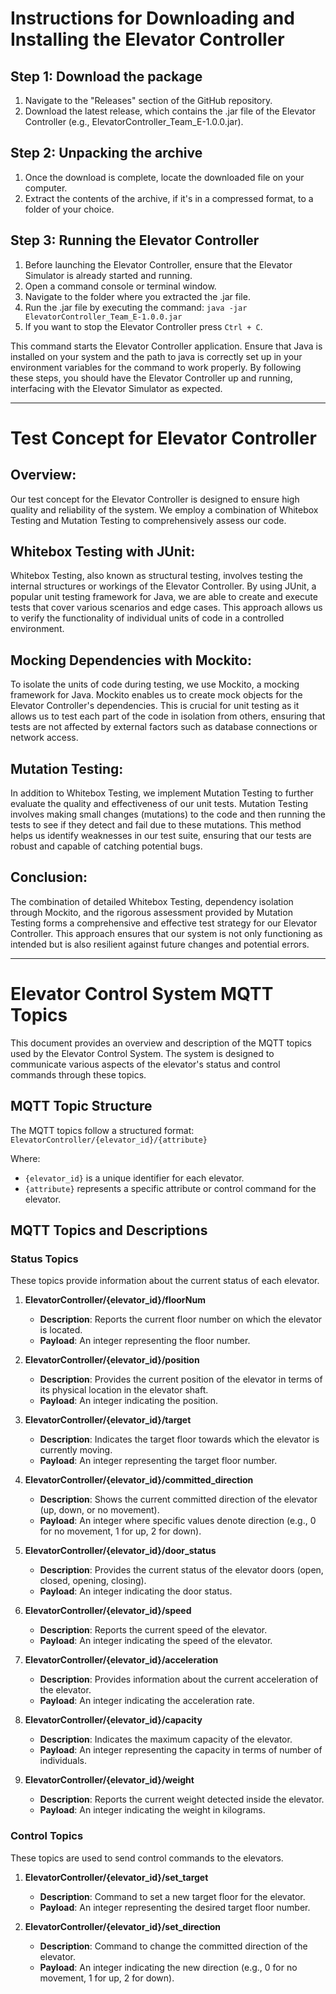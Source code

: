 # Instructions for Downloading and Installing the Elevator Controller

## Step 1: Download the package

   1. Navigate to the "Releases" section of the GitHub repository.
   2. Download the latest release, which contains the .jar file of the Elevator Controller (e.g., ElevatorController_Team_E-1.0.0.jar).

## Step 2: Unpacking the archive

   1. Once the download is complete, locate the downloaded file on your computer.
   2. Extract the contents of the archive, if it's in a compressed format, to a folder of your choice.

## Step 3: Running the Elevator Controller

   1. Before launching the Elevator Controller, ensure that the Elevator Simulator is already started and running.
   2. Open a command console or terminal window.
   3. Navigate to the folder where you extracted the .jar file.
   4. Run the .jar file by executing the command: ```java -jar ElevatorController_Team_E-1.0.0.jar```
   5. If you want to stop the Elevator Controller press ```Ctrl + C```.

This command starts the Elevator Controller application. Ensure that Java is installed on your system and the path to java is correctly set up in your environment variables for the command to work properly.
By following these steps, you should have the Elevator Controller up and running, interfacing with the Elevator Simulator as expected.

___

# Test Concept for Elevator Controller

## Overview:
Our test concept for the Elevator Controller is designed to ensure high quality and reliability of the system. We employ a combination of Whitebox Testing and Mutation Testing to comprehensively assess our code.

## Whitebox Testing with JUnit:
Whitebox Testing, also known as structural testing, involves testing the internal structures or workings of the Elevator Controller. By using JUnit, a popular unit testing framework for Java, we are able to create and execute tests that cover various scenarios and edge cases. This approach allows us to verify the functionality of individual units of code in a controlled environment.

## Mocking Dependencies with Mockito:
To isolate the units of code during testing, we use Mockito, a mocking framework for Java. Mockito enables us to create mock objects for the Elevator Controller's dependencies. This is crucial for unit testing as it allows us to test each part of the code in isolation from others, ensuring that tests are not affected by external factors such as database connections or network access.

## Mutation Testing:
In addition to Whitebox Testing, we implement Mutation Testing to further evaluate the quality and effectiveness of our unit tests. Mutation Testing involves making small changes (mutations) to the code and then running the tests to see if they detect and fail due to these mutations. This method helps us identify weaknesses in our test suite, ensuring that our tests are robust and capable of catching potential bugs.

## Conclusion:
The combination of detailed Whitebox Testing, dependency isolation through Mockito, and the rigorous assessment provided by Mutation Testing forms a comprehensive and effective test strategy for our Elevator Controller. This approach ensures that our system is not only functioning as intended but is also resilient against future changes and potential errors.

***

# Elevator Control System MQTT Topics

This document provides an overview and description of the MQTT topics used by the Elevator Control System. The system is designed to communicate various aspects of the elevator's status and control commands through these topics.

## MQTT Topic Structure

The MQTT topics follow a structured format: `ElevatorController/{elevator_id}/{attribute}`

Where:
- `{elevator_id}` is a unique identifier for each elevator.
- `{attribute}` represents a specific attribute or control command for the elevator.

## MQTT Topics and Descriptions

### Status Topics

These topics provide information about the current status of each elevator.

1. **ElevatorController/{elevator_id}/floorNum**  
   - **Description**: Reports the current floor number on which the elevator is located.
   - **Payload**: An integer representing the floor number.

2. **ElevatorController/{elevator_id}/position**  
   - **Description**: Provides the current position of the elevator in terms of its physical location in the elevator shaft.
   - **Payload**: An integer indicating the position.

3. **ElevatorController/{elevator_id}/target**  
   - **Description**: Indicates the target floor towards which the elevator is currently moving.
   - **Payload**: An integer representing the target floor number.

4. **ElevatorController/{elevator_id}/committed_direction**  
   - **Description**: Shows the current committed direction of the elevator (up, down, or no movement).
   - **Payload**: An integer where specific values denote direction (e.g., 0 for no movement, 1 for up, 2 for down).

5. **ElevatorController/{elevator_id}/door_status**  
   - **Description**: Provides the current status of the elevator doors (open, closed, opening, closing).
   - **Payload**: An integer indicating the door status.

6. **ElevatorController/{elevator_id}/speed**  
   - **Description**: Reports the current speed of the elevator.
   - **Payload**: An integer indicating the speed of the elevator.

7. **ElevatorController/{elevator_id}/acceleration**  
   - **Description**: Provides information about the current acceleration of the elevator.
   - **Payload**: An integer indicating the acceleration rate.

8. **ElevatorController/{elevator_id}/capacity**  
   - **Description**: Indicates the maximum capacity of the elevator.
   - **Payload**: An integer representing the capacity in terms of number of individuals.

9. **ElevatorController/{elevator_id}/weight**  
   - **Description**: Reports the current weight detected inside the elevator.
   - **Payload**: An integer indicating the weight in kilograms.

### Control Topics

These topics are used to send control commands to the elevators.

1. **ElevatorController/{elevator_id}/set_target**  
   - **Description**: Command to set a new target floor for the elevator.
   - **Payload**: An integer representing the desired target floor number.

2. **ElevatorController/{elevator_id}/set_direction**  
   - **Description**: Command to change the committed direction of the elevator.
   - **Payload**: An integer indicating the new direction (e.g., 0 for no movement, 1 for up, 2 for down).

